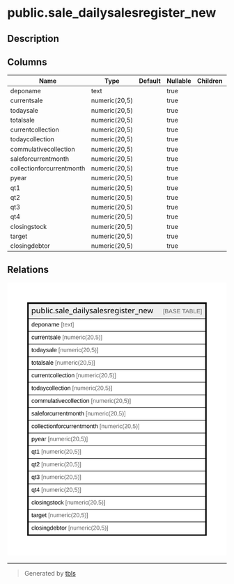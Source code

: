 # public.sale_dailysalesregister_new

## Description

## Columns

| Name | Type | Default | Nullable | Children | Parents | Comment |
| ---- | ---- | ------- | -------- | -------- | ------- | ------- |
| deponame | text |  | true |  |  |  |
| currentsale | numeric(20,5) |  | true |  |  |  |
| todaysale | numeric(20,5) |  | true |  |  |  |
| totalsale | numeric(20,5) |  | true |  |  |  |
| currentcollection | numeric(20,5) |  | true |  |  |  |
| todaycollection | numeric(20,5) |  | true |  |  |  |
| commulativecollection | numeric(20,5) |  | true |  |  |  |
| saleforcurrentmonth | numeric(20,5) |  | true |  |  |  |
| collectionforcurrentmonth | numeric(20,5) |  | true |  |  |  |
| pyear | numeric(20,5) |  | true |  |  |  |
| qt1 | numeric(20,5) |  | true |  |  |  |
| qt2 | numeric(20,5) |  | true |  |  |  |
| qt3 | numeric(20,5) |  | true |  |  |  |
| qt4 | numeric(20,5) |  | true |  |  |  |
| closingstock | numeric(20,5) |  | true |  |  |  |
| target | numeric(20,5) |  | true |  |  |  |
| closingdebtor | numeric(20,5) |  | true |  |  |  |

## Relations

![er](public.sale_dailysalesregister_new.svg)

---

> Generated by [tbls](https://github.com/k1LoW/tbls)
